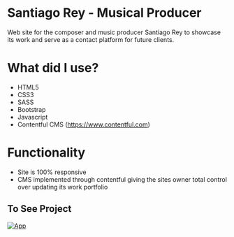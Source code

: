 # Santiago Rey - Musical Producer

Web site for the composer and music producer Santiago Rey to showcase its work and serve as a contact platform for future clients.

# What did I use?

- HTML5
- CSS3
- SASS
- Bootstrap
- Javascript
- Contentful CMS (https://www.contentful.com)

# Functionality

- Site is 100% responsive
- CMS implemented through contentful giving the sites owner total control over updating its work portfolio


## To See Project

[![App](https://img.shields.io/badge/App-informational?style=for-the-badge&logo=netlify&logoColor=fff&color=23272d)]( https://santiago-rey.netlify.app/)


